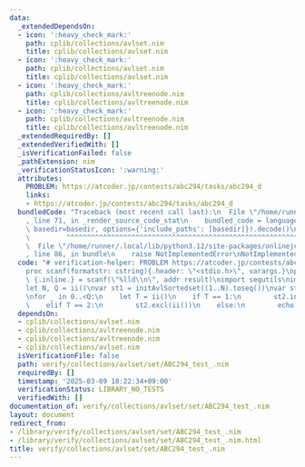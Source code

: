```yaml
---
data:
  _extendedDependsOn:
  - icon: ':heavy_check_mark:'
    path: cplib/collections/avlset.nim
    title: cplib/collections/avlset.nim
  - icon: ':heavy_check_mark:'
    path: cplib/collections/avlset.nim
    title: cplib/collections/avlset.nim
  - icon: ':heavy_check_mark:'
    path: cplib/collections/avltreenode.nim
    title: cplib/collections/avltreenode.nim
  - icon: ':heavy_check_mark:'
    path: cplib/collections/avltreenode.nim
    title: cplib/collections/avltreenode.nim
  _extendedRequiredBy: []
  _extendedVerifiedWith: []
  _isVerificationFailed: false
  _pathExtension: nim
  _verificationStatusIcon: ':warning:'
  attributes:
    PROBLEM: https://atcoder.jp/contests/abc294/tasks/abc294_d
    links:
    - https://atcoder.jp/contests/abc294/tasks/abc294_d
  bundledCode: "Traceback (most recent call last):\n  File \"/home/runner/.local/lib/python3.12/site-packages/onlinejudge_verify/documentation/build.py\"\
    , line 71, in _render_source_code_stat\n    bundled_code = language.bundle(stat.path,\
    \ basedir=basedir, options={'include_paths': [basedir]}).decode()\n          \
    \         ^^^^^^^^^^^^^^^^^^^^^^^^^^^^^^^^^^^^^^^^^^^^^^^^^^^^^^^^^^^^^^^^^^^^^^^^^^^^^^^^^\n\
    \  File \"/home/runner/.local/lib/python3.12/site-packages/onlinejudge_verify/languages/nim.py\"\
    , line 86, in bundle\n    raise NotImplementedError\nNotImplementedError\n"
  code: "# verification-helper: PROBLEM https://atcoder.jp/contests/abc294/tasks/abc294_d\n\
    proc scanf(formatstr: cstring){.header: \"<stdio.h>\", varargs.}\nproc ii(): int\
    \ {.inline.} = scanf(\"%lld\\n\", addr result)\nimport sequtils\nimport cplib/collections/avlset\n\
    let N, Q = ii()\nvar st1 = initAvlSortedset((1..N).toseq())\nvar st2 = initAvlSortedset[int]()\n\
    \nfor _ in 0..<Q:\n    let T = ii()\n    if T == 1:\n        st2.incl(st1.pop(0))\n\
    \    elif T == 2:\n        st2.excl(ii())\n    else:\n        echo st2[0]\n"
  dependsOn:
  - cplib/collections/avlset.nim
  - cplib/collections/avltreenode.nim
  - cplib/collections/avltreenode.nim
  - cplib/collections/avlset.nim
  isVerificationFile: false
  path: verify/collections/avlset/set/ABC294_test_.nim
  requiredBy: []
  timestamp: '2025-03-09 18:22:34+09:00'
  verificationStatus: LIBRARY_NO_TESTS
  verifiedWith: []
documentation_of: verify/collections/avlset/set/ABC294_test_.nim
layout: document
redirect_from:
- /library/verify/collections/avlset/set/ABC294_test_.nim
- /library/verify/collections/avlset/set/ABC294_test_.nim.html
title: verify/collections/avlset/set/ABC294_test_.nim
---
```


